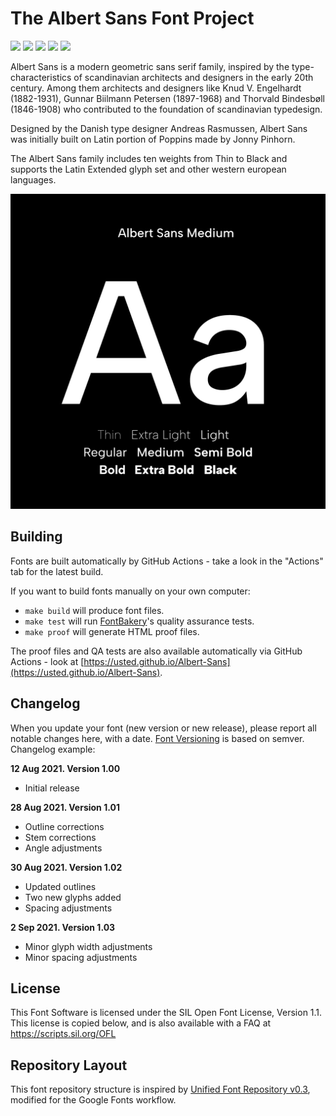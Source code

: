 # The Albert Sans Font Project 

[![][Fontbakery]](https://usted.github.io/Albert-Sans/fontbakery-report.html)
[![][Universal]](https://usted.github.io/Albert-Sans/fontbakery-report.html)
[![][GF Profile]](https://usted.github.io/Albert-Sans/fontbakery-report.html)
[![][Outline Correctness]](https://usted.github.io/Albert-Sans/fontbakery-report.html)
[![][Shaping]](https://usted.github.io/Albert-Sans/fontbakery-report.html)

[Fontbakery]: https://img.shields.io/endpoint?url=https%3A%2F%2Fraw.githubusercontent.com%2Fusted%2FAlbert-Sans%2Fgh-pages%2Fbadges%2Foverall.json
[GF Profile]: https://img.shields.io/endpoint?url=https%3A%2F%2Fraw.githubusercontent.com%2Fusted%2FAlbert-Sans%2Fgh-pages%2Fbadges%2FGoogleFonts.json
[Outline Correctness]: https://img.shields.io/endpoint?url=https%3A%2F%2Fraw.githubusercontent.com%2Fusted%2FAlbert-Sans%2Fgh-pages%2Fbadges%2FOutlineCorrectnessChecks.json
[Shaping]: https://img.shields.io/endpoint?url=https%3A%2F%2Fraw.githubusercontent.com%2Fusted%2FAlbert-Sans%2Fgh-pages%2Fbadges%2FShapingChecks.json
[Universal]: https://img.shields.io/endpoint?url=https%3A%2F%2Fraw.githubusercontent.com%2Fusted%2FAlbert-Sans%2Fgh-pages%2Fbadges%2FUniversal.json

Albert Sans is a modern geometric sans serif family, inspired by the type-characteristics of scandinavian architects and designers in the early 20th century. Among them architects and designers like Knud V. Engelhardt (1882-1931), Gunnar Biilmann Petersen (1897-1968) and Thorvald Bindesbøll (1846-1908) who contributed to the foundation of scandinavian typedesign.

Designed by the Danish type designer Andreas Rasmussen, Albert Sans was initially built on Latin portion of Poppins made by Jonny Pinhorn.

The Albert Sans family includes ten weights from Thin to Black and supports the Latin Extended glyph set and other western european languages.


![Sample Image](documentation/image1.png)

## Building

Fonts are built automatically by GitHub Actions - take a look in the "Actions" tab for the latest build.

If you want to build fonts manually on your own computer:

* `make build` will produce font files.
* `make test` will run [FontBakery](https://github.com/googlefonts/fontbakery)'s quality assurance tests.
* `make proof` will generate HTML proof files.

The proof files and QA tests are also available automatically via GitHub Actions - look at [https://usted.github.io/Albert-Sans](https://usted.github.io/Albert-Sans).

## Changelog

When you update your font (new version or new release), please report all notable changes here, with a date.
[Font Versioning](https://github.com/googlefonts/gf-docs/tree/main/Spec#font-versioning) is based on semver. 
Changelog example:

**12 Aug 2021. Version 1.00**
- Initial release


**28 Aug 2021. Version 1.01**
- Outline corrections
- Stem corrections
- Angle adjustments


**30 Aug 2021. Version 1.02**
- Updated outlines
- Two new glyphs added
- Spacing adjustments

**2 Sep 2021. Version 1.03**
- Minor glyph width adjustments
- Minor spacing adjustments



## License

This Font Software is licensed under the SIL Open Font License, Version 1.1.
This license is copied below, and is also available with a FAQ at
https://scripts.sil.org/OFL

## Repository Layout

This font repository structure is inspired by [Unified Font Repository v0.3](https://github.com/unified-font-repository/Unified-Font-Repository), modified for the Google Fonts workflow.
